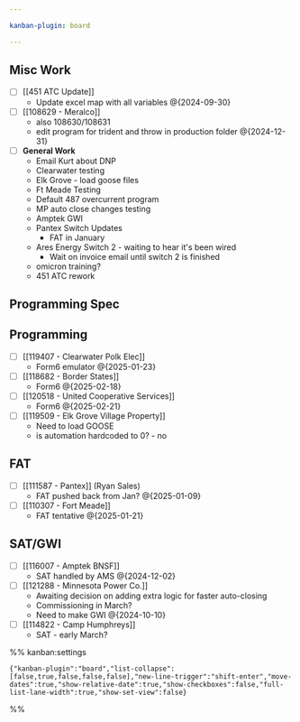 ```yaml
---

kanban-plugin: board

---
```


## Misc Work

- [ ] [[451 ATC Update]]
	- Update excel map with all variables @{2024-09-30}
- [ ] [[108629 - Meralco]]
	- also 108630/108631
	- edit program for trident and throw in production folder @{2024-12-31}
- [ ] **General Work**
	- Email Kurt about DNP
	- Clearwater testing
	- Elk Grove - load goose files
	- Ft Meade Testing
	- Default 487 overcurrent program
	- MP auto close changes testing
	- Amptek GWI
	- Pantex Switch Updates
		- FAT in January
	- Ares Energy Switch 2 - waiting to hear it's been wired
		- Wait on invoice email until switch 2 is finished
	- omicron training?
	- 451 ATC rework


## Programming Spec



## Programming

- [ ] [[119407 - Clearwater Polk Elec]]
	- Form6 emulator @{2025-01-23}
- [ ] [[118682 - Border States]]
	- Form6 @{2025-02-18}
- [ ] [[120518 - United Cooperative Services]]
	- Form6 @{2025-02-21}
- [ ] [[119509 - Elk Grove Village Property]]
	- Need to load GOOSE
	- is automation hardcoded to 0? - no


## FAT

- [ ] [[111587 - Pantex]] (Ryan Sales)
	- FAT pushed back from Jan? @{2025-01-09}
- [ ] [[110307 - Fort Meade]]
	- FAT tentative @{2025-01-21}


## SAT/GWI

- [ ] [[116007 - Amptek BNSF]]
	- SAT handled by AMS
	@{2024-12-02}
- [ ] [[121288 - Minnesota Power Co.]]
	- Awaiting decision on adding extra logic for faster auto-closing
	- Commissioning in March?
	- Need to make GWI
	@{2024-10-10}
- [ ] [[114822 - Camp Humphreys]]
	- SAT - early March?




%% kanban:settings
```
{"kanban-plugin":"board","list-collapse":[false,true,false,false,false],"new-line-trigger":"shift-enter","move-dates":true,"show-relative-date":true,"show-checkboxes":false,"full-list-lane-width":true,"show-set-view":false}
```
%%